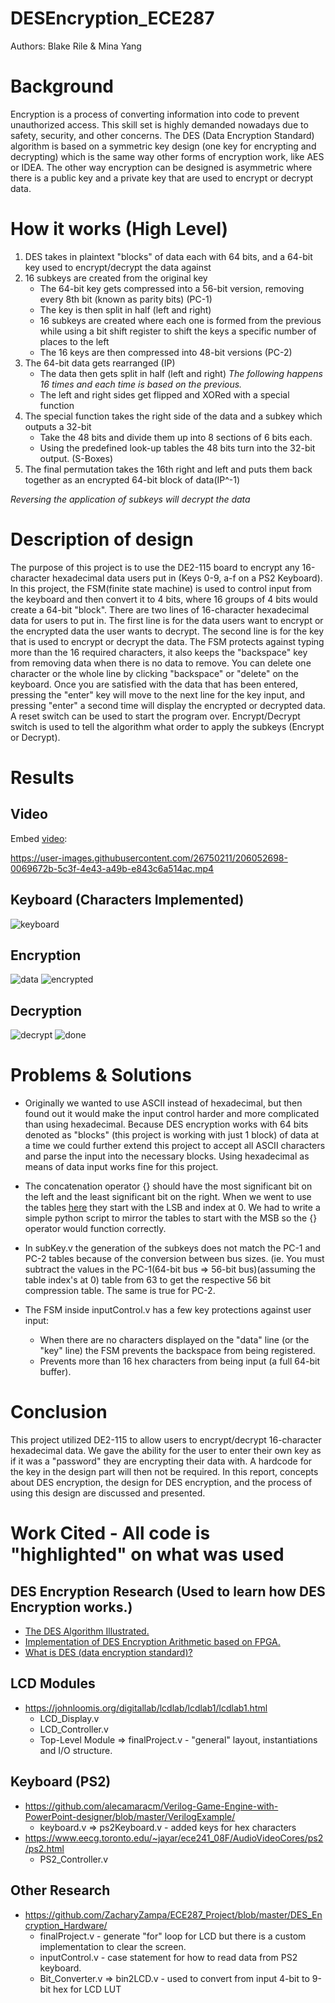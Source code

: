 # DESEncryption_ECE287
Authors: Blake Rile & Mina Yang

# Background
Encryption is a process of converting information into code to prevent unauthorized access. This skill set is highly demanded nowadays due to safety, security, and other concerns. The DES (Data Encryption Standard) algorithm is based on a symmetric key design (one key for encrypting and decrypting) which is the same way other forms of encryption work, like AES or IDEA. The other way encryption can be designed is asymmetric where there is a public key and a private key that are used to encrypt or decrypt data.

# How it works (High Level)

1. DES takes in plaintext "blocks" of data each with 64 bits, and a 64-bit key used to encrypt/decrypt the data against
2. 16 subkeys are created from the original key
    - The 64-bit key gets compressed into a 56-bit version, removing every 8th bit (known as parity bits) (PC-1)
    - The key is then split in half (left and right)
    - 16 subkeys are created where each one is formed from the previous while using a bit shift register to shift the keys a specific number of places to the left
    - The 16 keys are then compressed into 48-bit versions (PC-2)
3. The 64-bit data gets rearranged (IP)
    - The data then gets split in half (left and right)
*The following happens 16 times and each time is based on the previous.*
    - The left and right sides get flipped and XORed with a special function
4. The special function takes the right side of the data and a subkey which outputs a 32-bit
    - Take the 48 bits and divide them up into 8 sections of 6 bits each.
    - Using the predefined look-up tables the 48 bits turn into the 32-bit output. (S-Boxes)
5. The final permutation takes the 16th right and left and puts them back together as an encrypted 64-bit block of data(IP^-1)

*Reversing the application of subkeys will decrypt the data*


# Description of design
The purpose of this project is to use the DE2-115 board to encrypt any 16-character hexadecimal data users put in (Keys 0-9, a-f on a PS2 Keyboard). In this project, the FSM(finite state machine) is used to control input from the keyboard and then convert it to 4 bits, where 16 groups of 4 bits would create a 64-bit "block". There are two lines of 16-character hexadecimal data for users to put in. The first line is for the data users want to encrypt or the encrypted data the user wants to decrypt. The second line is for the key that is used to encrypt or decrypt the data.  The FSM protects against typing more than the 16 required characters, it also keeps the "backspace" key from removing data when there is no data to remove. You can delete one character or the whole line by clicking "backspace" or "delete" on the keyboard. Once you are satisfied with the data that has been entered, pressing the "enter" key will move to the next line for the key input, and pressing "enter" a second time will display the encrypted or decrypted data. A reset switch can be used to start the program over. Encrypt/Decrypt switch is used to tell the algorithm what order to apply the subkeys (Encrypt or Decrypt). 

# Results
## Video
Embed [video](https://youtu.be/Ym-LmnOO4iQ):

https://user-images.githubusercontent.com/26750211/206052698-0069672b-5c3f-4e43-a49b-e843c6a514ac.mp4

## Keyboard (Characters Implemented)

![keyboard](https://github.com/Yadouzi/DESEncryption_ECE287/blob/main/images/ADA9E3D1-1EA5-4CD7-AB0C-AB4BDDC28ADE.jpeg)

## Encryption

![data](https://github.com/Yadouzi/DESEncryption_ECE287/blob/main/images/8C3A09E2-A0E6-43C5-886E-B25E34DD9EA3.jpeg)
![encrypted](https://github.com/Yadouzi/DESEncryption_ECE287/blob/main/images/CE7B11B5-C53D-4BC9-9FE4-083282F1F910.jpeg)
## Decryption

![decrypt](https://github.com/Yadouzi/DESEncryption_ECE287/blob/main/images/018FD2D3-563B-49D3-80A7-05B9F7265807.jpeg)
![done](https://github.com/Yadouzi/DESEncryption_ECE287/blob/main/images/393CCF37-ADD0-453E-A9DB-014CDE445011.jpeg)

# Problems & Solutions

  - Originally we wanted to use ASCII instead of hexadecimal, but then found out it would make the input control harder and more complicated than using hexadecimal.        Because DES encryption works with 64 bits denoted as "blocks" (this project is working with just 1 block) of data at a time we could further extend this project to accept all ASCII characters and parse the input into the necessary blocks. Using hexadecimal as means of data input works fine for this project.

  - The concatenation operator {} should have the most significant bit on the left and the least significant bit on the right. When we went to use the tables [here](https://page.math.tu-berlin.de/~kant/teaching/hess/krypto-ws2006/des.htm) they start with the LSB and index at 0. We had to write a simple python script to mirror the tables to start with the MSB so the {} operator would function correctly.

  - In subKey.v the generation of the subkeys does not match the PC-1 and PC-2 tables because of the conversion between bus sizes. (ie. You must subtract the values in the PC-1(64-bit bus => 56-bit bus)(assuming the table index's at 0) table from 63 to get the respective 56 bit compression table. The same is true for PC-2.

  - The FSM inside inputControl.v has a few key protections against user input:
    - When there are no characters displayed on the "data" line (or the "key" line) the FSM prevents the backspace from being registered.
    - Prevents more than 16 hex characters from being input (a full 64-bit buffer).
  

# Conclusion
This project utilized DE2-115 to allow users to encrypt/decrypt 16-character hexadecimal data. We gave the ability for the user to enter their own key as if it was a "password" they are encrypting their data with. A hardcode for the key in the design part will then not be required. In this report, concepts about DES encryption, the design for DES encryption, and the process of using this design are discussed and presented.

# Work Cited - All code is "highlighted" on what was used

## DES Encryption Research (Used to learn how DES Encryption works.)
  - [The DES Algorithm Illustrated.](https://page.math.tu-berlin.de/~kant/teaching/hess/krypto-ws2006/des.htm)
  - [Implementation of DES Encryption Arithmetic based on FPGA.](https://www.sciencedirect.com/science/article/pii/S2212671613000814?ref=pdf_download&fr=RR-2&rr=774f75f51b708702)
  - [What is DES (data encryption standard)?](https://www.simplilearn.com/what-is-des-article)

## LCD Modules
  - https://johnloomis.org/digitallab/lcdlab/lcdlab1/lcdlab1.html
    - LCD_Display.v
    - LCD_Controller.v
    - Top-Level Module => finalProject.v - "general" layout, instantiations and I/O structure.

## Keyboard (PS2)
  - https://github.com/alecamaracm/Verilog-Game-Engine-with-PowerPoint-designer/blob/master/VerilogExample/
    - keyboard.v => ps2Keyboard.v - added keys for hex characters
  - https://www.eecg.toronto.edu/~jayar/ece241_08F/AudioVideoCores/ps2/ps2.html
    - PS2_Controller.v 

## Other Research
  - https://github.com/ZacharyZampa/ECE287_Project/blob/master/DES_Encryption_Hardware/
    - finalProject.v - generate "for" loop for LCD but there is a custom implementation to clear the screen.
    - inputControl.v - case statement for how to read data from PS2 keyboard.
    - Bit_Converter.v => bin2LCD.v - used to convert from input 4-bit to 9-bit hex for LCD LUT 
